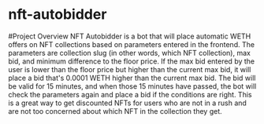 # nft-autobidder

#Project Overview
NFT Autobidder is a bot that will place automatic WETH offers on NFT collections based on parameters entered in the frontend. The parameters are collection slug (in other words, which NFT collection), max bid, and minimum difference to the floor price. If the max bid entered by the user is lower than the floor price but higher than the current max bid, it will place a bid that's 0.0001 WETH higher than the current max bid. The bid will be valid for 15 minutes, and when those 15 minutes have passed, the bot will check the parameters again and place a bid if the conditions are right. This is a great way to get discounted NFTs for users who are not in a rush and are not too concerned about which NFT in the collection they get.
